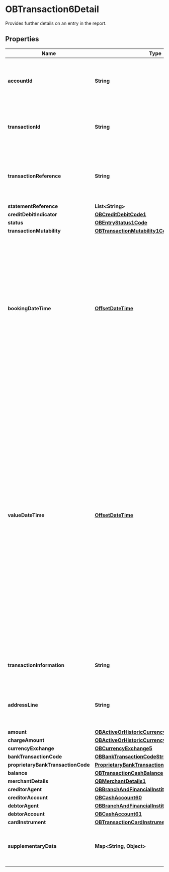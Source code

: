 

# OBTransaction6Detail

Provides further details on an entry in the report.
## Properties

Name | Type | Description | Notes
------------ | ------------- | ------------- | -------------
**accountId** | **String** | A unique and immutable identifier used to identify the account resource. This identifier has no meaning to the account owner. | 
**transactionId** | **String** | Unique identifier for the transaction within an servicing institution. This identifier is both unique and immutable. |  [optional]
**transactionReference** | **String** | Unique reference for the transaction. This reference is optionally populated, and may as an example be the FPID in the Faster Payments context. |  [optional]
**statementReference** | **List&lt;String&gt;** |  |  [optional]
**creditDebitIndicator** | [**OBCreditDebitCode1**](OBCreditDebitCode1.md) |  | 
**status** | [**OBEntryStatus1Code**](OBEntryStatus1Code.md) |  | 
**transactionMutability** | [**OBTransactionMutability1Code**](OBTransactionMutability1Code.md) |  |  [optional]
**bookingDateTime** | [**OffsetDateTime**](OffsetDateTime.md) | Date and time when a transaction entry is posted to an account on the account servicer&#39;s books. Usage: Booking date is the expected booking date, unless the status is booked, in which case it is the actual booking date.All dates in the JSON payloads are represented in ISO 8601 date-time format.  All date-time fields in responses must include the timezone. An example is below: 2017-04-05T10:43:07+00:00 | 
**valueDateTime** | [**OffsetDateTime**](OffsetDateTime.md) | Date and time at which assets become available to the account owner in case of a credit entry, or cease to be available to the account owner in case of a debit transaction entry. Usage: If transaction entry status is pending and value date is present, then the value date refers to an expected/requested value date. For transaction entries subject to availability/float and for which availability information is provided, the value date must not be used. In this case the availability component identifies the number of availability days.All dates in the JSON payloads are represented in ISO 8601 date-time format.  All date-time fields in responses must include the timezone. An example is below: 2017-04-05T10:43:07+00:00 |  [optional]
**transactionInformation** | **String** | Further details of the transaction.  This is the transaction narrative, which is unstructured text. |  [optional]
**addressLine** | **String** | Information that locates and identifies a specific address for a transaction entry, that is presented in free format text. |  [optional]
**amount** | [**OBActiveOrHistoricCurrencyAndAmount9**](OBActiveOrHistoricCurrencyAndAmount9.md) |  | 
**chargeAmount** | [**OBActiveOrHistoricCurrencyAndAmount10**](OBActiveOrHistoricCurrencyAndAmount10.md) |  |  [optional]
**currencyExchange** | [**OBCurrencyExchange5**](OBCurrencyExchange5.md) |  |  [optional]
**bankTransactionCode** | [**OBBankTransactionCodeStructure1**](OBBankTransactionCodeStructure1.md) |  |  [optional]
**proprietaryBankTransactionCode** | [**ProprietaryBankTransactionCodeStructure1**](ProprietaryBankTransactionCodeStructure1.md) |  |  [optional]
**balance** | [**OBTransactionCashBalance**](OBTransactionCashBalance.md) |  |  [optional]
**merchantDetails** | [**OBMerchantDetails1**](OBMerchantDetails1.md) |  |  [optional]
**creditorAgent** | [**OBBranchAndFinancialInstitutionIdentification61**](OBBranchAndFinancialInstitutionIdentification61.md) |  |  [optional]
**creditorAccount** | [**OBCashAccount60**](OBCashAccount60.md) |  |  [optional]
**debtorAgent** | [**OBBranchAndFinancialInstitutionIdentification62**](OBBranchAndFinancialInstitutionIdentification62.md) |  |  [optional]
**debtorAccount** | [**OBCashAccount61**](OBCashAccount61.md) |  |  [optional]
**cardInstrument** | [**OBTransactionCardInstrument1**](OBTransactionCardInstrument1.md) |  |  [optional]
**supplementaryData** | **Map&lt;String, Object&gt;** | Additional information that can not be captured in the structured fields and/or any other specific block. |  [optional]



